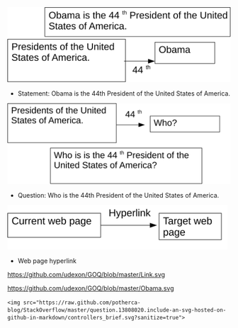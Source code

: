 
<img src="https://github.com/udexon/GOQ/blob/master/Obama_Answer.svg?sanitize=true" width="600">

- Statement: Obama is the 44th President of the United States of America.


<img src="https://github.com/udexon/GOQ/blob/master/Obama_Question.svg?sanitize=true" width="600">

- Question: Who is the 44th President of the United States of America.


<img src="https://github.com/udexon/GOQ/blob/master/Link.svg?sanitize=true" height="100">

- Web page hyperlink

https://github.com/udexon/GOQ/blob/master/Link.svg

https://github.com/udexon/GOQ/blob/master/Obama.svg

`<img src="https://raw.github.com/potherca-blog/StackOverflow/master/question.13808020.include-an-svg-hosted-on-github-in-markdown/controllers_brief.svg?sanitize=true">`
